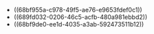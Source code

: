 - ((68bf955a-c978-49f5-ae76-e9653fdef0c1))
- ((689fd032-0206-46c5-acfb-480a981ebbd2))
- ((68bf9de0-ee1d-4035-a3ab-592473511b12))